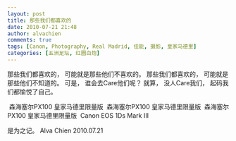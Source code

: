 ```yaml
---
layout: post
title: 那些我们都喜欢的
date: 2010-07-21 21:48
author: alvachien
comments: true
tags: [Canon, Photography, Real Madrid, 佳能, 摄影, 皇家马德里]
categories: [五洲足坛, 红圈白炮]
---
```

那些我们都喜欢的，
可能就是那些他们不喜欢的。
那些我们都喜欢的，
可能就是那些他们不知道的。
可是，
谁会去Care他们呢？
就算，
没人Care我们，
起码我们都愉悦了自己。

<img src="http://farm5.static.flickr.com/4079/4812863256_73b3358f5e_b.jpg" alt="" />
森海塞尔PX100 皇家马德里限量版

<img src="http://farm5.static.flickr.com/4141/4812238323_1f0ed9feb8_b.jpg" alt="" />
森海塞尔PX100 皇家马德里限量版

<img src="http://farm5.static.flickr.com/4097/4812237903_7750d34648_b.jpg" alt="" />
森海塞尔PX100 皇家马德里限量版

<img src="http://farm5.static.flickr.com/4141/4812862472_f173fce99a_b.jpg" alt="" />
Canon EOS 1Ds Mark III

是为之记。
Alva Chien
2010.07.21

